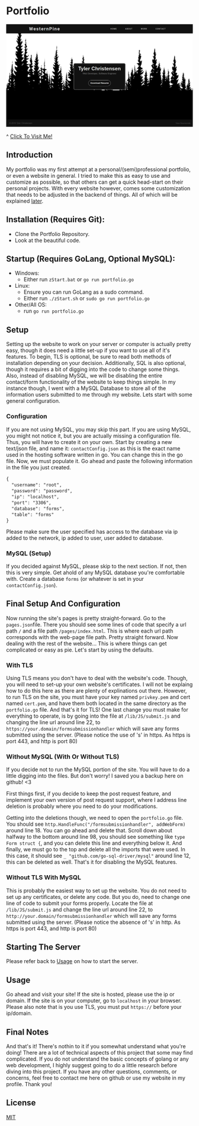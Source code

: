 # Portfolio

[![Steamy](https://github.com/WesternPine/Portfolio/blob/master/lib/FILES/preview.png?raw=true)](https://westernpine.dev)

^ [Click To Visit Me!](https://westernpine.dev)

## Introduction

My portfolio was my first attempt at a personal/(semi)professional portfolio, or even a website in general. I tried to make this as easy to use and customize as possible, so that others can get a quick head-start on their personal projects. With every website however, comes some customization that needs to be adjusted in the backend of things. All of which will be explained [later](https://github.com/WesternPine/Portfolio#setup).

## Installation (Requires Git):

  - Clone the Portfolio Repository.
  - Look at the beautiful code.
  
## Startup (Requires GoLang, Optional MySQL):

  - Windows:
    - Either run `zStart.bat` or `go run portfolio.go`
  - Linux:
    - Ensure you can run GoLang as a sudo command.
    - Either run `./zStart.sh` or `sudo go run portfolio.go`
  - Other/All OS:
    - run `go run portfolio.go`

## Setup

Setting up the website to work on your server or computer is actually pretty easy, though it does need a little set-up if you want to use all of it's features. To begin, TLS is optional, be sure to read both methods of installation depending on your decision. Additionally, SQL is also optional, though it requires a bit of digging into the code to change some things. Also, instead of disabling MySQL, we will be disabling the entire contact/form functionality of the website to keep things simple. In my instance though, I went with a MySQL Database to store all of the information users submitted to me through my website. Lets start with some general configuration.

### Configuration

If you are not using MySQL, you may skip this part. If you are using MySQL, you might not notice it, but you are actually missing a configuration file. Thus, you will have to create it on your own. Start by creating a new text/json file, and name it: `contactConfig.json` as this is the exact name used in the hosting software written in go. You can change this in the go file. Now, we must populate it. Go ahead and paste the following information in the file you just created.

```
{
  "username": "root",
  "password": "password",
  "ip": "localhost",
  "port": "3306",
  "database": "forms",
  "table": "forms"
}
```

Please make sure the user specified has access to the database via ip added to the network, ip added to user, user added to database.

### MySQL (Setup)

If you decided against MySQL, please skip to the next section. If not, then this is very simple. Get ahold of any MySQL database you're comfortable with. Create a database `forms` (or whatever is set in your `contactConfig.json`).

## Final Setup And Configuration

Now running the site's pages is pretty straight-forward. Go to the `pages.json`file. There you should see some lines of code that specify a url path `/` and a file path `/pages/index.html`. This is where each url path corresponds with the web-page file path. Pretty straight forward. Now dealing with the rest of the website... This is where things can get complicated or easy as pie. Let's start by using the defaults.

### With TLS

Using TLS means you don't have to deal with the website's code. Though, you will need to set-up your own website's certificates. I will not be explaing how to do this here as there are plenty of explinations out there. However, to run TLS on the site, you must have your key named `privkey.pem` and cert named `cert.pem`, and have them both located in the same directory as the `portfolio.go` file. And that's it for TLS! One last change you must make for everything to operate, is by going into the file at `/lib/JS/submit.js` and changing the line url around line 22, to `https://your.domain/formsubmissionhandler` which will save any forms submitted using the server. (Please notice the use of 's' in https. As https is port 443, and http is port 80)

### Without MySQL (With Or Without TLS)

If you decide not to run the MySQL portion of the site. You will have to do a little digging into the files. But don't worry! I saved you a backup here on github! <3

First things first, if you decide to keep the post request feature, and implement your own version of post request support, where I address line deletion is probably where you need to do your modifications. 

Getting into the deletions though, we need to open the `portfolio.go` file. You should see `http.HandleFunc("/formsubmissionhandler", addWebForm)` around line 18. You can go ahead and delete that. Scroll down about halfway to the bottom around line 98, you should see something like `type Form struct {`, and you can delete this line and everything below it. And finally, we must go to the top and delete all the imports that were used. In this case, it should see `_ "github.com/go-sql-driver/mysql"` around line 12, this can be deleted as well. That's it for disabling the MySQL features.

### Without TLS With MySQL

This is probably the easiest way to set up the website. You do not need to set up any certificates, or delete any code. But you do, need to change one line of code to submit your forms properly. Locate the file at `/lib/JS/submit.js` and change the line url around line 22, to `http://your.domain/formsubmissionhandler` which will save any forms submitted using the server. (Please notice the absence of 's' in http. As https is port 443, and http is port 80)

## Starting The Server

Please refer back to [Usage](https://github.com/WesternPine/Portfolio#startup-requires-golang-optional-mysql) on how to start the server.


## Usage

Go ahead and visit your site! If the site is hosted, please use the ip or domain. If the site is on your computer, go to `localhost` in your browser. Please also note that is you use TLS, you must put `https://` before your ip/domain.

## Final Notes

And that's it! There's nothin to it if you somewhat understand what you're doing! There are a lot of technical aspects of this project that some may find complicated. If you do not understand the basic concepts of golang or any web development, I highly suggest going to do a little research before diving into this project. If you have any other questions, comments, or concerns, feel free to contact me here on github or use my website in my profile. Thank you!

License
----

[MIT](https://choosealicense.com/)
